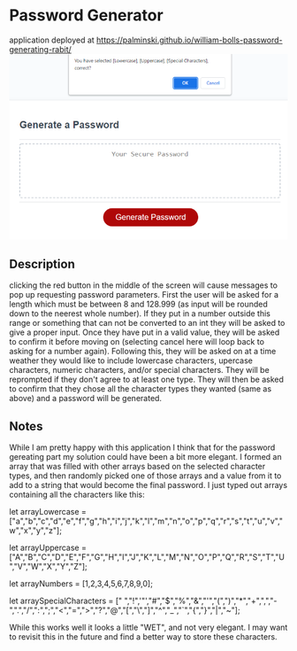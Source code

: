 # Password Generator
application deployed at https://palminski.github.io/william-bolls-password-generating-rabit/
![Image of application](./screenshot.PNG)
## Description
clicking the red button in the middle of the screen will cause messages to pop up requesting password parameters. First the user will be asked for a length which must be between 8 and 128.999 (as input will be rounded down to the neerest whole number). If they put in a number outside this range or something that can not be converted to an int they will be asked to give a proper input. Once they have put in a valid value, they will be asked to confirm it before moving on (selecting cancel here will loop back to asking for a number again). Following this, they will be asked on at a time weather they would like to include lowercase characters, upercase characters, numeric characters, and/or special characters. They will be reprompted if they don't agree to at least one type. They will then be asked to confirm that they chose all the character types they wanted (same as above) and a password will be generated.
## Notes
While I am pretty happy with this application I think that for the password gereating part my solution could have been a bit more elegant. I formed an array that was filled with other arrays based on the selected character types, and then randomly picked one of those arrays and a value from it to add to a string that would become the final password. I just typed out arrays containing all the characters like this:

let arrayLowercase = ["a","b","c","d","e","f","g","h","i","j","k","l","m","n","o","p","q","r","s","t","u","v","w","x","y","z"];

let arrayUppercase = ["A","B","C","D","E","F","G","H","I","J","K","L","M","N","O","P","Q","R","S","T","U","V","W","X","Y","Z"];

let arrayNumbers = [1,2,3,4,5,6,7,8,9,0];

let arraySpecialCharacters = [" ","!",'"',"#","$","%","&","'","(",")","*","+",",","-",".","/",":",";","<","=",">","?","@","[","\\","]","^","_","`","{","}","|","~"];

While this works well it looks a little "WET", and not very elegant. I may want to revisit this in the future and find a better way to store these characters.


